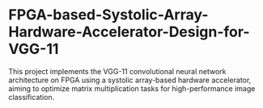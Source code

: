 # FPGA-based-Systolic-Array-Hardware-Accelerator-Design-for-VGG-11
This project implements the VGG-11 convolutional neural network architecture on FPGA using a systolic array-based hardware accelerator, aiming to optimize matrix multiplication tasks for high-performance image classification. 
